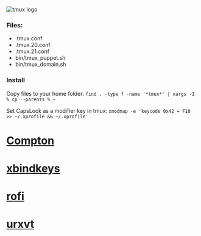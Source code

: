 ![tmux logo](https://tmux.github.io/logo.png)

### Files:
- .tmux.conf
- .tmux.20.conf
- .tmux.21.conf
- bin/tmux_puppet.sh
- bin/tmux_domain.sh

### Install
Copy files to your home folder:
```find . -type f -name '*tmux*' | xargs -I % cp --parents % ~```

Set CapsLock as a modifier key in tmux:
```xmodmap -e 'keycode 0x42 = F10 >> ~/.xprofile && ~/.xprofile'```

# [Compton](https://github.com/chjj/compton)
# [xbindkeys](http://git.savannah.gnu.org/cgit/xbindkeys.git/)
# [rofi](https://github.com/DaveDavenport/rofi)
# [urxvt](https://github.com/exg/rxvt-unicode)

